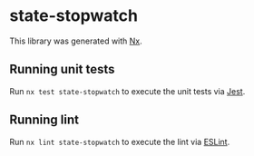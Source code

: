 # state-stopwatch

This library was generated with [Nx](https://nx.dev).

## Running unit tests

Run `nx test state-stopwatch` to execute the unit tests via [Jest](https://jestjs.io).

## Running lint

Run `nx lint state-stopwatch` to execute the lint via [ESLint](https://eslint.org/).
